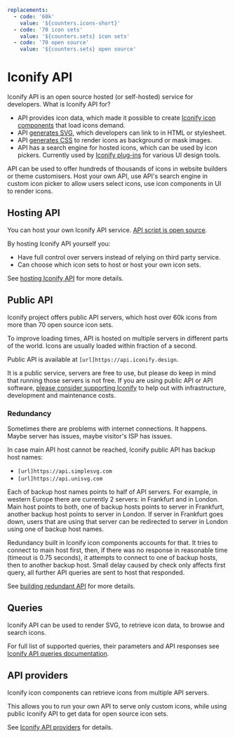 ```yaml
replacements:
  - code: '60k'
    value: '${counters.icons-short}'
  - code: '70 icon sets'
    value: '${counters.sets} icon sets'
  - code: '70 open source'
    value: '${counters.sets} open source'
```

# Iconify API

Iconify API is an open source hosted (or self-hosted) service for developers. What is Iconify API for?

- API provides icon data, which made it possible to create [Iconify icon components](../icon-components/components/index.md) that load icons demand.
- API [generates SVG](./svg.md), which developers can link to in HTML or stylesheet.
- API [generates CSS](./css.md) to render icons as background or mask images.
- API has a search engine for hosted icons, which can be used by icon pickers. Currently used by [Iconify plug-ins](../design/index.md) for various UI design tools.

API can be used to offer hundreds of thousands of icons in website builders or theme customisers. Host your own API, use API's search engine in custom icon picker to allow users select icons, use icon components in UI to render icons.

## Hosting API

You can host your own Iconify API service. [API script is open source](https://github.com/iconify/api).

By hosting Iconify API yourself you:

- Have full control over servers instead of relying on third party service.
- Can choose which icon sets to host or host your own icon sets.

See [hosting Iconify API](./hosting.md) for more details.

## Public API

Iconify project offers public API servers, which host over 60k icons from more than 70 open source icon sets.

To improve loading times, API is hosted on multiple servers in different parts of the world. Icons are usually loaded within fraction of a second.

Public API is available at `[url]https://api.iconify.design`.

It is a public service, servers are free to use, but please do keep in mind that running those servers is not free. If you are using public API or API software, [please consider supporting Iconify](https://iconify.design/sponsors/) to help out with infrastructure, development and maintenance costs.

### Redundancy

Sometimes there are problems with internet connections. It happens. Maybe server has issues, maybe visitor's ISP has issues.

In case main API host cannot be reached, Iconify public API has backup host names:

- `[url]https://api.simplesvg.com`
- `[url]https://api.unisvg.com`

Each of backup host names points to half of API servers. For example, in western Europe there are currently 2 servers: in Frankfurt and in London. Main host points to both, one of backup hosts points to server in Frankfurt, another backup host points to server in London. If server in Frankfurt goes down, users that are using that server can be redirected to server in London using one of backup host names.

Redundancy built in Iconify icon components accounts for that. It tries to connect to main host first, then, if there was no response in reasonable time (timeout is 0.75 seconds), it attempts to connect to one of backup hosts, then to another backup host. Small delay caused by check only affects first query, all further API queries are sent to host that responded.

See [building redundant API](./cdn.md) for more details.

## Queries

Iconify API can be used to render SVG, to retrieve icon data, to browse and search icons.

For full list of supported queries, their parameters and API responses see [Iconify API queries documentation](./queries.md).

## API providers

Iconify icon components can retrieve icons from multiple API servers.

This allows you to run your own API to serve only custom icons, while using public Iconify API to get data for open source icon sets.

See [Iconify API providers](./providers.md) for details.
